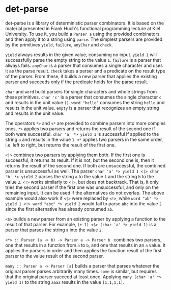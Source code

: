 # det-parse

det-parse is a library of deterministic parser combinators. It is based on the
material presented in Frank Huch's functional programming lecture at Kiel 
University. To use it, you build a `Parser a` using the provided combinators and 
then apply it to a string using `parse`. The simplest parsers are provided by 
the primitives `yield`, `failure`, `anyChar` and `check`.

`yield` always results in the given value, consuming no input. `yield 1` will
successfully parse the empty string to the value `1`. `failure` is a parser that 
always fails. `anyChar` is a parser that consumes a single character and uses it 
as the parse result. `check` takes a parser and a predicate on the result type 
of the parser. From these, it builds a new parser that applies the existing 
parser and succeeds only if the predicate holds for the parse result.

`char` and `word` build parsers for single characters and whole strings from
these primitives. `char 'c'` is a parser that consumes the single character `c`
and results in the unit value `()`. `word "hello"` consumes the string `hello`
and results in the unit value. `empty` is a parser that recognizes an empty 
string and results in the unit value.

The operators `*>` and `<*` are provided to combine parsers into more comples
ones. `*>` applies two parsers and returns the result of the second one if both
were successful. `char 'a' *> yield 1` is successful if applied to the string 
`a` and results in the value `1`. `<*` applies two parsers in the same order, 
i.e. left to right, but returns the result of the first one.

`<|>` combines two parsers by applying them both. If the first one is 
successful, it returns its result. If it is not, but the second one is, then it
returns the result of the second one. If both are unsuccessful, the combined
parser is unsuccessful as well. The parser 
`char 'a' *> yield 1 <|> char 'b' *> yield 2` parses the string `a` to
the value `1` and the string `b` to the value `2`. `<!>` works similarly to 
`<|>`, but does not backtrack. That is, it only tries the second parser if the
first one was unsuccessful, and only on the remaining input. It can be used if 
the alternatives do not overlap. The above example would also work if `<|>` were 
replaced by `<!>`, while `word "ab" *> yield 1 <!> word "abc" *> yield 2` would 
fail to parse `abc` into the value `2` since the first alternative has already 
consumed `ab`.

`<$>` builds a new parser from an existing parser by applying a function to the
result of that parser. For example, `(+ 1) <$> (char 'a' *> yield 1)` is a 
parser that parses the string `a` into the value `2`.

`<*> :: Parser (a -> b) -> Parser a -> Parser b ` combines two parsers, one that 
results in a function from `a` to `b`, and one that results in an `a` value. It
applies the parsers in order and then applies the function result of the first
parser to the value result of the second parser.

`many :: Parser a -> Parser [a]` builds a parser that parses whatever the 
original parser parses arbitrarily many times. `some` is similar, but requires
that the original parser succeed at least once. Applying 
`many (char 'a' *> yield 1)` to the string `aaaa` results in the value 
`[1,1,1,1]`.
